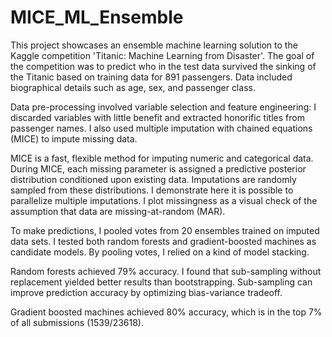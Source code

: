 # MICE_ML_Ensemble

This project showcases an ensemble machine learning solution to the Kaggle competition 'Titanic: Machine Learning from Disaster'. The goal of the competition was to predict who in the test data survived the sinking of the Titanic based on training data for 891 passengers. Data included biographical details such as age, sex, and passenger class.

Data pre-processing involved variable selection and feature engineering: I discarded variables with little benefit and extracted honorific titles from passenger names. I also used multiple imputation with chained equations (MICE) to impute missing data.

MICE is a fast, flexible method for imputing numeric and categorical data. During MICE, each missing parameter is assigned a predictive posterior distribution conditioned upon existing data. Imputations are randomly sampled from these distributions. I demonstrate here it is possible to parallelize multiple imputations. I plot missingness as a visual check of the assumption that data are missing-at-random (MAR).

To make predictions, I pooled votes from 20 ensembles trained on imputed data sets. I tested both random forests and gradient-boosted machines as candidate models. By pooling votes, I relied on a kind of model stacking.

Random forests achieved 79% accuracy. I found that sub-sampling without replacement yielded better results than bootstrapping. Sub-sampling can improve prediction accuracy by optimizing bias-variance tradeoff. 

Gradient boosted machines achieved 80% accuracy, which is in the top 7% of all submissions (1539/23618).
